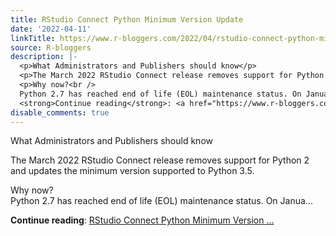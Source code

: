 ```yaml
---
title: RStudio Connect Python Minimum Version Update
date: '2022-04-11'
linkTitle: https://www.r-bloggers.com/2022/04/rstudio-connect-python-minimum-version-update/
source: R-bloggers
description: |-
  <p>What Administrators and Publishers should know</p>
  <p>The March 2022 RStudio Connect release removes support for Python 2 and updates the minimum version supported to Python 3.5.</p>
  <p>Why now?<br />
  Python 2.7 has reached end of life (EOL) maintenance status. On Janua...</p>
  <strong>Continue reading</strong>: <a href="https://www.r-bloggers.com/2022/04/rstudio-connect-python-minimum-version-update/">RStudio Connect Python Minimum Version ...
disable_comments: true
---
```

<p>What Administrators and Publishers should know</p>
<p>The March 2022 RStudio Connect release removes support for Python 2 and updates the minimum version supported to Python 3.5.</p>
<p>Why now?<br />
Python 2.7 has reached end of life (EOL) maintenance status. On Janua...</p>
<strong>Continue reading</strong>: <a href="https://www.r-bloggers.com/2022/04/rstudio-connect-python-minimum-version-update/">RStudio Connect Python Minimum Version ...